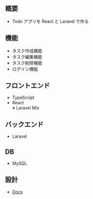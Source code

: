 ## 概要

-   Todo アプリを React と Laravel で作る

## 機能

-   タスク作成機能
-   タスク編集機能
-   タスク削除機能
-   ログイン機能

## フロントエンド

-   TypeScript
-   React  
※ Laravel Mix

## バックエンド

-   Laravel

## DB

-   MySQL

## 設計
- [Docs](https://github.com/ryosuke1256/Todo-react-laravel/tree/develop/docs)

